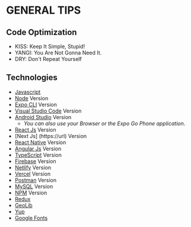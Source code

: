 # GENERAL TIPS 

## Code Optimization

- KISS: Keep It Simple, Stupid!
- YANGI: You Are Not Gonna Need It.
- DRY: Don't Repeat Yourself


## Technologies
- [Javascript](https://https://developer.mozilla.org/es/docs/Web/JavaScript)
- [Node](https://nodejs.org/en) Version
- [Expo CLI](https://docs.expo.dev/more/expo-cli/) Version
- [Visual Studio Code](https://code.visualstudio.com/) Version
- [Android Studio](https://developer.android.com/studio?hl=es-419) Version
  - _You can also use your Browser or the Expo Go Phone application_.
- [React Js](https://es.react.dev/) Version
- [Next Js] (https://url) Version
- [React Native](https://reactnative.dev/) Version
- [Angular Js](https://angular.io/) Version
- [TypeScript](https://www.typescriptlang.org/) Version
- [Firebase](https://firebase.google.com/?hl=es) Version
- [Netlify](https://www.netlify.com/) Version
- [Vercel](https://vercel.com/dashboard) Version
- [Postman](https://www.postman.com/) Version
- [MySQL]() Version
- [NPM]() Version
- [Redux](https://redux.js.org/)
- [GeoLib](https://www.npmjs.com/package/geolib)
- [Yup](https://www.npmjs.com/package/yup)
- [Google Fonts](https://fonts.google.com/)

